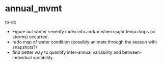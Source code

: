 # annual_mvmt

to-do
- Figure out winter severity index info and/or when major temp drops (or storms) occurred.
- redo map of water condition (possibly animate through the season with snapshots?)
- find better way to quantify inter-annual variability and between-individual variability.